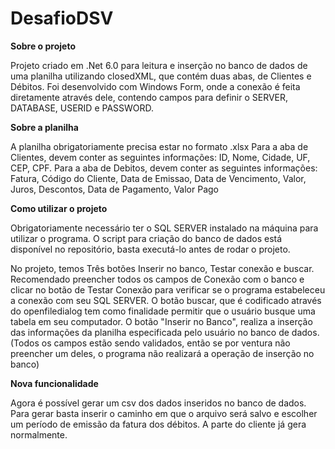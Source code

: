 # DesafioDSV
**Sobre o projeto**

Projeto criado em .Net 6.0 para leitura e inserção no banco de dados de uma planilha utilizando closedXML, que contém duas abas, de Clientes e Débitos. Foi desenvolvido com Windows Form, onde a conexão é feita diretamente através dele, contendo campos para definir o SERVER, DATABASE, USERID e PASSWORD.

**Sobre a planilha**

A planilha obrigatoriamente precisa estar no formato .xlsx
Para a aba de Clientes, devem conter as seguintes informações: ID, Nome, Cidade, UF, CEP, CPF.
Para a aba de Debitos, devem conter as seguintes informações: Fatura, Código do Cliente, Data de Emissao, Data de Vencimento, Valor, Juros, Descontos, Data de Pagamento, Valor Pago

**Como utilizar o projeto**

Obrigatoriamente necessário ter o SQL SERVER instalado na máquina para utilizar o programa. O script para criação do banco de dados está disponível no repositório, basta executá-lo antes de rodar o projeto.

No projeto, temos Três botões Inserir no banco, Testar conexão e buscar. Recomendado preencher todos os campos de Conexão com o banco e clicar no botão de Testar Conexão para verificar se o programa estabeleceu a conexão
com seu SQL SERVER. O botão buscar, que é codificado através do openfiledialog tem como finalidade permitir que o usuário busque uma tabela em seu computador. O botão "Inserir no Banco", realiza a inserção das informações
da planilha especificada pelo usuário no banco de dados.
(Todos os campos estão sendo validados, então se por ventura não preencher um deles, o programa não realizará a operação de inserção no banco)

**Nova funcionalidade**

Agora é possível gerar um csv dos dados inseridos no banco de dados.
Para gerar basta inserir o caminho em que o arquivo será salvo e escolher um período de emissão da fatura dos débitos. A parte do cliente já gera normalmente.
